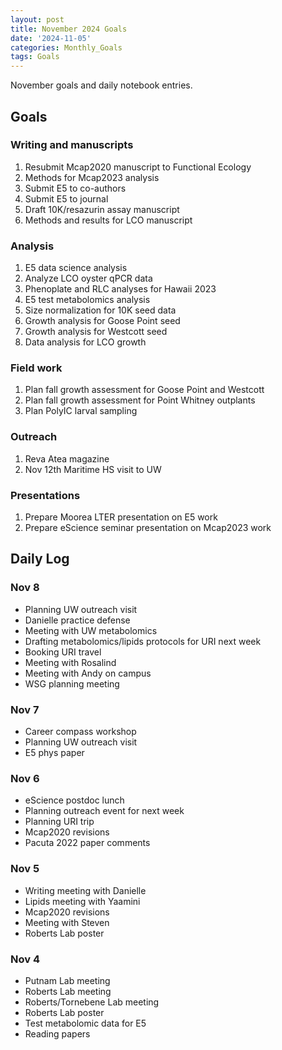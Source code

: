```yaml
---
layout: post
title: November 2024 Goals
date: '2024-11-05'
categories: Monthly_Goals
tags: Goals
---
```


November goals and daily notebook entries. 

## Goals  

### Writing and manuscripts 
              
1. Resubmit Mcap2020 manuscript to Functional Ecology 
2. Methods for Mcap2023 analysis
3. Submit E5 to co-authors
4. Submit E5 to journal
5. Draft 10K/resazurin assay manuscript
6. Methods and results for LCO manuscript 

### Analysis

1. E5 data science analysis 
2. Analyze LCO oyster qPCR data
3. Phenoplate and RLC analyses for Hawaii 2023
4. E5 test metabolomics analysis
5. Size normalization for 10K seed data 
6. Growth analysis for Goose Point seed
7. Growth analysis for Westcott seed
8. Data analysis for LCO growth 

### Field work 

1. Plan fall growth assessment for Goose Point and Westcott
2. Plan fall growth assessment for Point Whitney outplants 
3. Plan PolyIC larval sampling 

### Outreach 

1. Reva Atea magazine 
2. Nov 12th Maritime HS visit to UW

### Presentations 

1. Prepare Moorea LTER presentation on E5 work 
2. Prepare eScience seminar presentation on Mcap2023 work 

## **Daily Log**   

### Nov 8

- Planning UW outreach visit 
- Danielle practice defense
- Meeting with UW metabolomics
- Drafting metabolomics/lipids protocols for URI next week
- Booking URI travel 
- Meeting with Rosalind 
- Meeting with Andy on campus
- WSG planning meeting 

### Nov 7

- Career compass workshop 
- Planning UW outreach visit 
- E5 phys paper 

### Nov 6

- eScience postdoc lunch
- Planning outreach event for next week 
- Planning URI trip 
- Mcap2020 revisions
- Pacuta 2022 paper comments 

### Nov 5

- Writing meeting with Danielle
- Lipids meeting with Yaamini
- Mcap2020 revisions
- Meeting with Steven 
- Roberts Lab poster 

### Nov 4 

- Putnam Lab meeting
- Roberts Lab meeting 
- Roberts/Tornebene Lab meeting
- Roberts Lab poster 
- Test metabolomic data for E5 
- Reading papers

